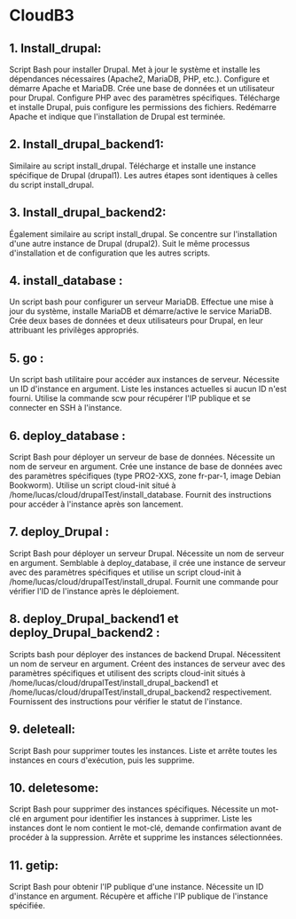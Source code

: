 # CloudB3

## 1. Install_drupal:
Script Bash pour installer Drupal.
Met à jour le système et installe les dépendances nécessaires (Apache2, MariaDB, PHP, etc.).
Configure et démarre Apache et MariaDB.
Crée une base de données et un utilisateur pour Drupal.
Configure PHP avec des paramètres spécifiques.
Télécharge et installe Drupal, puis configure les permissions des fichiers.
Redémarre Apache et indique que l'installation de Drupal est terminée.

## 2. Install_drupal_backend1:
Similaire au script install_drupal.
Télécharge et installe une instance spécifique de Drupal (drupal1).
Les autres étapes sont identiques à celles du script install_drupal.

## 3. Install_drupal_backend2:
Également similaire au script install_drupal.
Se concentre sur l'installation d'une autre instance de Drupal (drupal2).
Suit le même processus d'installation et de configuration que les autres scripts.

## 4. install_database :
Un script bash pour configurer un serveur MariaDB.
Effectue une mise à jour du système, installe MariaDB et démarre/active le service MariaDB.
Crée deux bases de données et deux utilisateurs pour Drupal, en leur attribuant les privilèges appropriés.

## 5. go :
Un script bash utilitaire pour accéder aux instances de serveur.
Nécessite un ID d'instance en argument.
Liste les instances actuelles si aucun ID n'est fourni.
Utilise la commande scw pour récupérer l'IP publique et se connecter en SSH à l'instance.

## 6. deploy_database :
Script Bash pour déployer un serveur de base de données.
Nécessite un nom de serveur en argument.
Crée une instance de base de données avec des paramètres spécifiques (type PRO2-XXS, zone fr-par-1, image Debian Bookworm).
Utilise un script cloud-init situé à /home/lucas/cloud/drupalTest/install_database.
Fournit des instructions pour accéder à l'instance après son lancement.

## 7. deploy_Drupal :
Script Bash pour déployer un serveur Drupal.
Nécessite un nom de serveur en argument.
Semblable à deploy_database, il crée une instance de serveur avec des paramètres spécifiques et utilise un script cloud-init à /home/lucas/cloud/drupalTest/install_drupal.
Fournit une commande pour vérifier l'ID de l'instance après le déploiement.

## 8. deploy_Drupal_backend1 et deploy_Drupal_backend2 :
Scripts bash pour déployer des instances de backend Drupal.
Nécessitent un nom de serveur en argument.
Créent des instances de serveur avec des paramètres spécifiques et utilisent des scripts cloud-init situés à /home/lucas/cloud/drupalTest/install_drupal_backend1 et /home/lucas/cloud/drupalTest/install_drupal_backend2 respectivement.
Fournissent des instructions pour vérifier le statut de l'instance.

## 9. deleteall:
Script Bash pour supprimer toutes les instances.
Liste et arrête toutes les instances en cours d'exécution, puis les supprime.

## 10. deletesome:
Script Bash pour supprimer des instances spécifiques.
Nécessite un mot-clé en argument pour identifier les instances à supprimer.
Liste les instances dont le nom contient le mot-clé, demande confirmation avant de procéder à la suppression.
Arrête et supprime les instances sélectionnées.

## 11. getip:
Script Bash pour obtenir l'IP publique d'une instance.
Nécessite un ID d'instance en argument.
Récupère et affiche l'IP publique de l'instance spécifiée.
